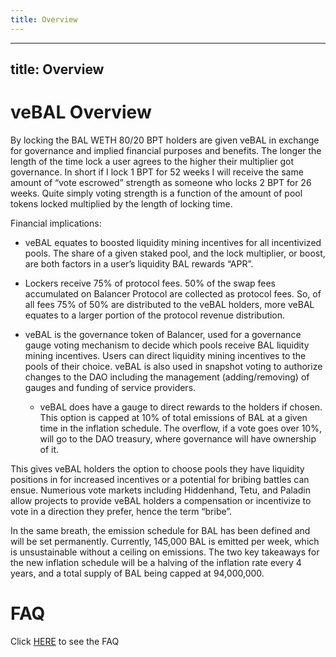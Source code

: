 ```yaml
---
title: Overview
---
```

---
title: Overview
---

# veBAL Overview

By locking the BAL WETH 80/20 BPT holders are given veBAL in exchange for governance and implied financial purposes and benefits. The longer the length of the time lock a user agrees to the higher their multiplier got governance. In short if I lock 1 BPT for 52 weeks I will receive the same amount of “vote escrowed” strength as someone who locks 2 BPT for 26 weeks. Quite simply voting strength is a function of the amount of pool tokens locked multiplied by the length of locking time.

Financial implications:

- veBAL equates to boosted liquidity mining incentives for all incentivized pools. The share of a given staked pool, and 
the lock multiplier, or boost, are both factors in a user’s liquidity BAL rewards “APR”.

- Lockers receive 75% of protocol fees. 50% of the swap fees accumulated on Balancer Protocol are collected as protocol 
fees. So, of all fees 75% of 50% are distributed to the veBAL holders, more veBAL equates to a larger portion of the 
protocol revenue distribution.

- veBAL is the governance token of Balancer, used for a governance gauge voting mechanism to decide which pools receive 
BAL liquidity mining incentives. Users can direct liquidity mining incentives to the pools of their choice. veBAL is 
also used in snapshot voting to authorize changes to the DAO including the management (adding/removing) of gauges and 
funding of service providers.

  - veBAL does have a gauge to direct rewards to the holders if chosen. This option is capped at 10% of total emissions
  of BAL at a given time in the inflation schedule. The overflow, if a vote goes over 10%, will go to the DAO treasury,
  where governance will have ownership of it.



This gives veBAL holders the option to choose pools they have liquidity positions in for increased incentives or a
potential for bribing battles can ensue. Numerious vote markets including Hiddenhand, Tetu, and Paladin allow projects 
to provide veBAL holders a compensation or incentivize to vote in a direction they prefer, hence the term “bribe”. 

In the same breath, the emission schedule for BAL has been defined and will be set permanently. Currently, 145,000 BAL is 
emitted per week, which is unsustainable without a ceiling on emissions. The two key takeaways for the new inflation 
schedule will be a halving of the inflation rate every 4 years, and a total supply of BAL being capped at 94,000,000.

# FAQ
Click [HERE](FAQ.md) to see the FAQ